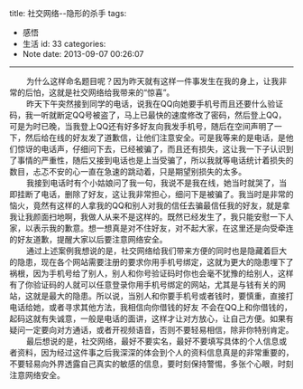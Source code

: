 title: 社交网络--隐形的杀手
tags:
  - 感悟
  - 生活
id: 33
categories:
  - Note
date: 2013-09-07 00:26:07
---

<div style="font-size: 14px;"><span style="padding-left: 30px;">为什么这样命名题目呢？因为昨天就有这样一件事发生在我的身上，让我非常的后怕，这就是社交网络给我带来的“惊喜”。</span></div>

<div style="font-size: 14px;"><span style="padding-left: 30px;">昨天下午突然接到同学的电话，说我在QQ向她要手机号而且还要什么验证码，我一听就断定QQ号被盗了，马上已最快的速度修改了密码，然后登上QQ，可是为时已晚，当我登上QQ还有好多好友向我发手机号，随后在空间声明了一下，然后给在线的好友发了道歉信，让他们注意安全。可是我等来的是电话，是他们惊讶的电话声，仔细问下去，已经被骗了，而且还有损失，这让我一下子认识到了事情的严重性，随后又接到电话也是上当受骗了，所以我就等电话统计着损失的数目，忐忑不安的心一直在急速的跳动着，只是期望别损失的太多。</span></div>

<div style="font-size: 14px;"><span style="padding-left: 30px;">我接到电话时有个小姑娘问了我一句，我说不是我在线，她当时就哭了，当即挂断了电话，删除了好友，这让我非常担心，细问下是被骗了。我当时是非常的恼火，竟然有这样的人拿我的QQ和别人对我的信任去骗最信任我的好友，就是拿我让我颜面扫地啊，我做人从来不是这样的。既然已经发生了，我只能安慰一下人家，以表示我的歉意。想一想真是对不住好友，对不起大家，在这里还是向受牵连的好友道歉，提醒大家以后要注意网络安全。</span></div>

<div style="font-size: 14px;"><span style="padding-left: 30px;">通过上述案例我想说的是，社交网络给我们带来方便的同时也是隐藏着巨大的隐患，现在各个网站需要注册的要求你用手机号绑定，这就为更大的隐患埋下了祸根，因为手机号给了别人，别人和你号验证码时你也会毫不犹豫的给别人，这样有了你验证码的人就可以任意登录你用手机号绑定的网站，尤其是与钱有关的网站，这就是最大的隐患。所以说，当别人和你要手机号或者钱时，要慎重，直接打电话给她，或者寻求其他方法，我相信向你借钱的好友 不会在QQ上和你借钱的，起码这就有失诚意，一般是电话的面讲，这样才让对方放心，让自己方便。如果有疑问一定要向对方通话，或者开视频语音，否则不要轻易相信，除非你特别肯定。</span></div>

<div style="font-size: 14px;"><span style="padding-left: 30px;">最后想说的是，社交网络，最好不要实名，最好不要填写具体的个人信息或者资料，因为经过这件事之后我深深的体会到个人的资料信息真是的非常重要的，不要轻易向外界透露自己真实的敏感的信息，要时刻保持警惕，多张个心眼，时刻注意网络安全。</span></div>